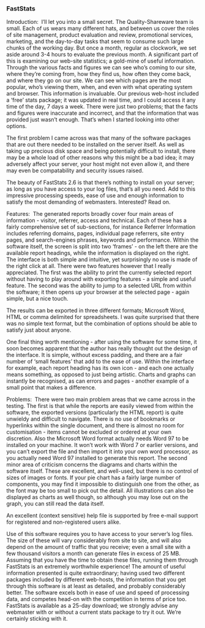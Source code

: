 ### FastStats

Introduction:  I’ll let you into a small secret. The Quality-Shareware team is small. Each of us wears many different hats, and between us cover the roles of site management, product evaluation and review, promotional services, marketing, and the day-to-day tasks that seem to consume such large chunks of the working day. But once a month, regular as clockwork, we set aside around 3-4 hours to evaluate the previous month. A significant part of this is examining our web-site statistics; a gold-mine of useful information. Through the various facts and figures we can see who’s coming to our site, where they’re coming from, how they find us, how often they come back, and where they go on our site. We can see which pages are the most popular, who’s viewing them, when, and even with what operating system and browser. This information is invaluable. Our previous web-host included a ‘free’ stats package; it was updated in real time, and I could access it any time of the day, 7 days a week. There were just two problems; that the facts and figures were inaccurate and incorrect, and that the information that was provided just wasn’t enough. That’s when I started looking into other options.

The first problem I came across was that many of the software packages that are out there needed to be installed on the server itself. As well as taking up precious disk space and being potentially difficult to install, there may be a whole load of other reasons why this might be a bad idea; it may adversely affect your server, your host might not even allow it, and there may even be compatability and security issues raised.

The beauty of FastStats 2.6 is that there’s nothing to install on your server; as long as you have access to your log files, that’s all you need. Add to this impressive processing speeds, ease of use and enough information to satisfy the most demanding of webmasters. Interested? Read on.

Features:  The generated reports broadly cover four main areas of information - visitor, referrer, access and technical. Each of these has a fairly comprehensive set of sub-sections, for instance Referrer Information includes referring domains, pages, individual page referrers, site entry pages, and search-engines phrases, keywords and performance. Within the software itself, the screen is split into two ‘frames’ - on the left there are the available report headings, while the information is displayed on the right. The interface is both simple and intuitive, yet surprisingly no use is made of the right click at all. There were two features however that I really appreciated. The first was the ability to print the currently selected report without having to play around with exporting features - a simple and useful feature. The second was the ability to jump to a selected URL from within the software; it then opens up your browser at the selected page - again simple, but a nice touch.

The results can be exported in three different formats; Microsoft Word, HTML or comma delimited for spreadsheets. I was quite surprised that there was no simple text format, but the combination of options should be able to satisfy just about anyone.

One final thing worth mentioning - after using the software for some time, it soon becomes apparent that the author has really thought out the design of the interface. It is simple, without excess padding, and there are a fair number of ‘small features’ that add to the ease of use. Within the interface for example, each report heading has its own icon - and each one actually means something, as opposed to just being artistic. Charts and graphs can instantly be recognised, as can errors and pages - another example of a small point that makes a difference.

Problems:  There were two main problem areas that we came across in the testing. The first is that while the reports are easily viewed from within the software, the exported versions (particularly the HTML report) is quite unwieldy and difficult to navigate. There is no use of bookmarks or hyperlinks within the single document, and there is almost no room for customisation - items cannot be excluded or ordered at your own discretion. Also the Microsoft Word format actually needs Word 97 to be installed on your machine. It won’t work with Word 7 or earlier versions, and you can’t export the file and then import it into your own word processor, as you actually need Word 97 installed to generate this report. The second minor area of criticism concerns the diagrams and charts within the software itself. These are excellent, and well-used, but there is no control of sizes of images or fonts. If your pie chart has a fairly large number of components, you may find it impossible to distinguish one from the other, as the font may be too small to pick out the detail. All illustrations can also be displayed as charts as well though, so although you may lose out on the graph, you can still read the data itself.

An excellent (context sensitive) help file is supported by free e-mail support for registered and non-registered users alike.

Use of this software requires you to have access to your server’s log files. The size of these will vary considerably from site to site, and will also depend on the amount of traffic that you receive; even a small site with a few thousand visitors a month can generate files in excess of 25 MB. Assuming that you have the time to obtain these files, running them through FastStats is an extremely worthwhile experience! The amount of useful information presented is quite extraordinary; having used two different packages included by different web-hosts, the information that you get through this software is at least as detailed, and probably considerably better. The software excels both in ease of use and speed of processing data, and competes head-on with the competition in terms of price too. FastStats is available as a 25-day download; we strongly advise any webmaster with or without a current stats package to try it out. We’re certainly sticking with it.

&nbsp;
